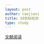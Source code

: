 ```yaml
---
layout: post
author: caojiaxi
title: 3d目标检测
type: study
---
```


[文献阅读](https://caojiaxi0505.github.io/assets/pdf/3d_object_detection.pdf)